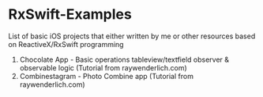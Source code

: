 # RxSwift-Examples
List of basic iOS projects that either written by me or other resources based on ReactiveX/RxSwift programming

1) Chocolate App - Basic operations tableview/textfield observer & observable logic (Tutorial from raywenderlich.com)
1) Combinestagram - Photo Combine app (Tutorial from raywenderlich.com)
